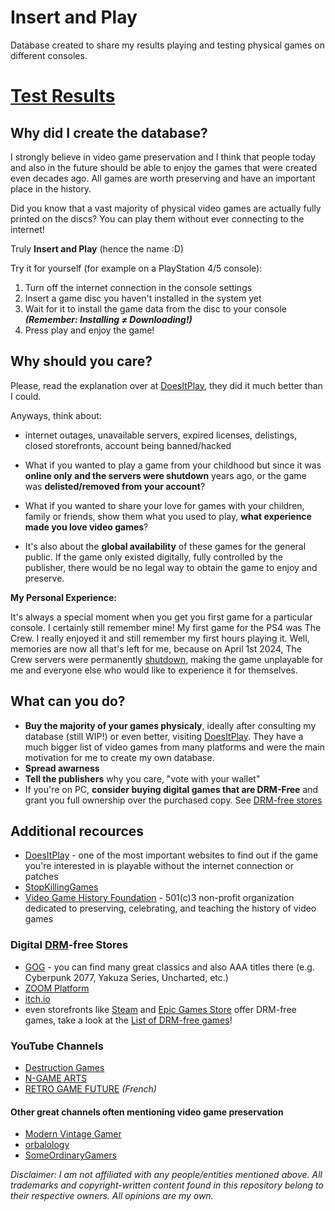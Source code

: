 # Insert and Play

Database created to share my results playing and testing physical games on different consoles.

# [Test Results](https://github.com/kimuraseki/IAP/blob/main/RESULTS.md)

## Why did I create the database?
I strongly believe in video game preservation and I think that people today and also in the future should be able to enjoy the games that were created even decades ago. All games are worth preserving and have an important place in the history.

Did you know that a vast majority of physical video games are actually fully printed on the discs?
You can play them without ever connecting to the internet!

Truly __Insert and Play__ (hence the name :D)

Try it for yourself (for example on a PlayStation 4/5 console):
1. Turn off the internet connection in the console settings
2. Insert a game disc you haven't installed in the system yet
3. Wait for it to install the game data from the disc to your console __*(Remember: Installing ≠ Downloading!)*__
4. Press play and enjoy the game!

## Why should you care?
Please, read the explanation over at [DoesItPlay](https://www.doesitplay.org/about), they did it much better than I could.

Anyways, think about:
- internet outages, unavailable servers, expired licenses, delistings, closed storefronts, account being banned/hacked

- What if you wanted to play a game from your childhood but since it was __online only and the servers were shutdown__ years ago, or the game was __delisted/removed from your account__?
- What if you wanted to share your love for games with your children, family or friends, show them what you used to play, __what experience made you love video games__?
- It's also about the __global availability__ of these games for the general public. If the game only existed digitally, fully controlled by the publisher, there would be no legal way to obtain the game to enjoy and preserve.

__My Personal Experience:__

It's always a special moment when you get you first game for a particular console. I certainly still remember mine!
My first game for the PS4 was The Crew. I really enjoyed it and still remember my first hours playing it. Well, memories are now all that's left for me, because on April 1st 2024, The Crew servers were permanently [shutdown](https://www.ubisoft.com/en-us/game/the-crew/the-crew/news-updates/mOR3tviszkxfeQCUKxhOV/an-update-on-the-crew), making the game unplayable for me and everyone else who would like to experience it for themselves.

## What can you do?
- __Buy the majority of your games physicaly__, ideally after consulting my database (still WIP!) or even better, visiting [DoesItPlay](https://www.doesitplay.org/). They have a much bigger list of video games from many platforms and were the main motivation for me to create my own database.
- __Spread awarness__
- __Tell the publishers__ why you care, "vote with your wallet"
- If you're on PC, __consider buying digital games that are DRM-Free__ and grant you full ownership over the purchased copy. See [DRM-free stores](https://github.com/kimuraseki/IAP?tab=readme-ov-file#digital-drm-free-stores)

## Additional recources
- [DoesItPlay](https://www.doesitplay.org/) - one of the most important websites to find out if the game you're interested in is playable without the internet connection or patches
- [StopKillingGames](https://stopkillinggames.com)
- [Video Game History Foundation](https://gamehistory.org/) - 501(c)3 non-profit organization dedicated to preserving, celebrating, and teaching the history of video games

### Digital [DRM](https://www.defectivebydesign.org/what_is_drm)-free Stores
- [GOG](https://www.gog.com) - you can find many great classics and also AAA titles there (e.g. Cyberpunk 2077, Yakuza Series, Uncharted, etc.)
- [ZOOM Platform](https://www.zoom-platform.com/)
- [itch.io](https://itch.io/)
- even storefronts like [Steam](https://store.steampowered.com/) and [Epic Games Store](https://store.epicgames.com/en-US/) offer DRM-free games, take a look at the [List of DRM-free games](https://www.pcgamingwiki.com/wiki/List_of_DRM-free_games)!

### YouTube Channels
- [Destruction Games](https://www.youtube.com/@DestructionGames)
- [N-GAME ARTS](https://www.youtube.com/@n-gamearts1731)
- [RETRO GAME FUTURE](https://www.youtube.com/@RETROGAMEFUTURE) _(French)_

#### Other great channels often mentioning video game preservation
- [Modern Vintage Gamer](https://www.youtube.com/@ModernVintageGamer)
- [orbalology](https://www.youtube.com/@orbalology)
- [SomeOrdinaryGamers](https://www.youtube.com/@SomeOrdinaryGamers)

*Disclaimer: I am not affiliated with any people/entities mentioned above.
All trademarks and copyright-written content found in this repository belong to their respective owners.
All opinions are my own.*
